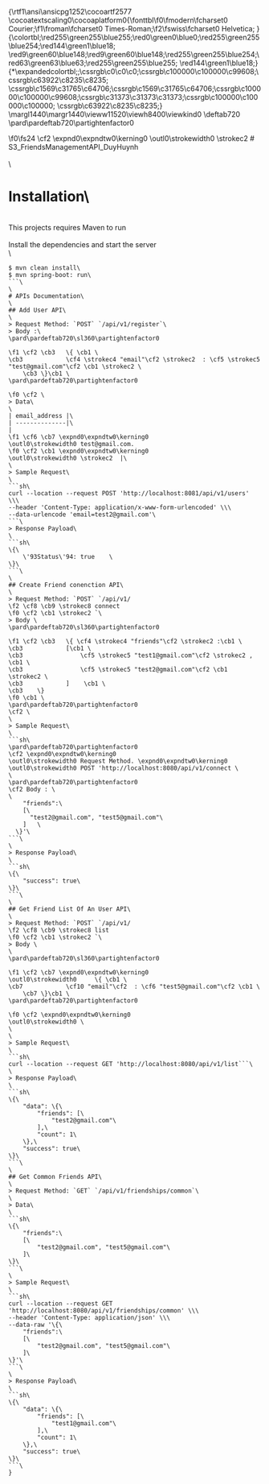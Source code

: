 {\rtf1\ansi\ansicpg1252\cocoartf2577
\cocoatextscaling0\cocoaplatform0{\fonttbl\f0\fmodern\fcharset0 Courier;\f1\froman\fcharset0 Times-Roman;\f2\fswiss\fcharset0 Helvetica;
}
{\colortbl;\red255\green255\blue255;\red0\green0\blue0;\red255\green255\blue254;\red144\green1\blue18;
\red9\green60\blue148;\red9\green60\blue148;\red255\green255\blue254;\red63\green63\blue63;\red255\green255\blue255;
\red144\green1\blue18;}
{\*\expandedcolortbl;;\cssrgb\c0\c0\c0;\cssrgb\c100000\c100000\c99608;\cssrgb\c63922\c8235\c8235;
\cssrgb\c1569\c31765\c64706;\cssrgb\c1569\c31765\c64706;\cssrgb\c100000\c100000\c99608;\cssrgb\c31373\c31373\c31373;\cssrgb\c100000\c100000\c100000;
\cssrgb\c63922\c8235\c8235;}
\margl1440\margr1440\vieww11520\viewh8400\viewkind0
\deftab720
\pard\pardeftab720\partightenfactor0

\f0\fs24 \cf2 \expnd0\expndtw0\kerning0
\outl0\strokewidth0 \strokec2 # S3_FriendsManagementAPI_DuyHuynh\
\
\
# Installation\
\
This projects requires Maven to run\
\
Install the dependencies and start the server\
\
```sh\
$ mvn clean install\
$ mvn spring-boot: run\
```\
\
# APIs Documentation\
\
## Add User API\
\
> Request Method: `POST` `/api/v1/register`\
> Body :\
\pard\pardeftab720\sl360\partightenfactor0

\f1 \cf2 \cb3 	\{ \cb1 \
\cb3     		\cf4 \strokec4 "email"\cf2 \strokec2  : \cf5 \strokec5 "test@gmail.com"\cf2 \cb1 \strokec2 \
	\cb3 \}\cb1 \
\pard\pardeftab720\partightenfactor0

\f0 \cf2 \
> Data\
\
| email_address |\
| --------------|\
|  
\f1 \cf6 \cb7 \expnd0\expndtw0\kerning0
\outl0\strokewidth0 test@gmail.com. 
\f0 \cf2 \cb1 \expnd0\expndtw0\kerning0
\outl0\strokewidth0 \strokec2  |\
\
> Sample Request\
\
```sh\
curl --location --request POST 'http://localhost:8081/api/v1/users' \\\
--header 'Content-Type: application/x-www-form-urlencoded' \\\
--data-urlencode 'email=test2@gmail.com'\
```\
> Response Payload\
\
```sh\
\{\
    \'93Status\'94: true    \
\}\
```\
\
## Create Friend conenction API\
\
> Request Method: `POST` `/api/v1/
\f2 \cf8 \cb9 \strokec8 connect 
\f0 \cf2 \cb1 \strokec2 `\
> Body \
\pard\pardeftab720\sl360\partightenfactor0

\f1 \cf2 \cb3 	\{ \cf4 \strokec4 "friends"\cf2 \strokec2 :\cb1 \
\cb3     		[\cb1 \
\cb3     			\cf5 \strokec5 "test1@gmail.com"\cf2 \strokec2 , \cb1 \
\cb3     			\cf5 \strokec5 "test2@gmail.com"\cf2 \cb1 \strokec2 \
\cb3     		]	 \cb1 \
\cb3 	\}
\f0 \cb1 \
\pard\pardeftab720\partightenfactor0
\cf2 \
\
> Sample Request\
\
```sh\
\pard\pardeftab720\partightenfactor0
\cf2 \expnd0\expndtw0\kerning0
\outl0\strokewidth0 Request Method. \expnd0\expndtw0\kerning0
\outl0\strokewidth0 POST 'http://localhost:8080/api/v1/connect \
\
\pard\pardeftab720\partightenfactor0
\cf2 Body : \
\
    "friends":\
    [\
      "test2@gmail.com", "test5@gmail.com"\
    ]   \
  \}'\
```\
\
> Response Payload\
\
```sh\
\{\
    "success": true\
\}\
```\
\
## Get Friend List Of An User API\
\
> Request Method: `POST` `/api/v1/
\f2 \cf8 \cb9 \strokec8 list
\f0 \cf2 \cb1 \strokec2 `\
> Body \
\
\pard\pardeftab720\sl360\partightenfactor0

\f1 \cf2 \cb7 \expnd0\expndtw0\kerning0
\outl0\strokewidth0 	\{ \cb1 \
\cb7     		\cf10 "email"\cf2  : \cf6 "test5@gmail.com"\cf2 \cb1 \
	\cb7 \}\cb1 \
\pard\pardeftab720\partightenfactor0

\f0 \cf2 \expnd0\expndtw0\kerning0
\outl0\strokewidth0 \
\
\
> Sample Request\
\
```sh\
curl --location --request GET 'http://localhost:8080/api/v1/list```\
\
> Response Payload\
\
```sh\
\{\
    "data": \{\
        "friends": [\
            "test2@gmail.com"\
        ],\
        "count": 1\
    \},\
    "success": true\
\}\
```\
\
## Get Common Friends API\
\
> Request Method: `GET` `/api/v1/friendships/common`\
\
> Data\
\
```sh\
\{\
    "friends":\
    [\
        "test2@gmail.com", "test5@gmail.com"\
    ]\
\}\
```\
\
> Sample Request\
\
```sh\
curl --location --request GET 'http://localhost:8080/api/v1/friendships/common' \\\
--header 'Content-Type: application/json' \\\
--data-raw '\{\
    "friends":\
    [\
        "test2@gmail.com", "test5@gmail.com"\
    ]\
\}'\
```\
\
> Response Payload\
\
```sh\
\{\
    "data": \{\
        "friends": [\
            "test1@gmail.com"\
        ],\
        "count": 1\
    \},\
    "success": true\
\}\
```\
}